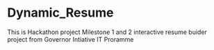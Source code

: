 # Dynamic_Resume
This is Hackathon project
Milestone 1 and 2
interactive resume buider
project from Governor Intiative IT Proramme
